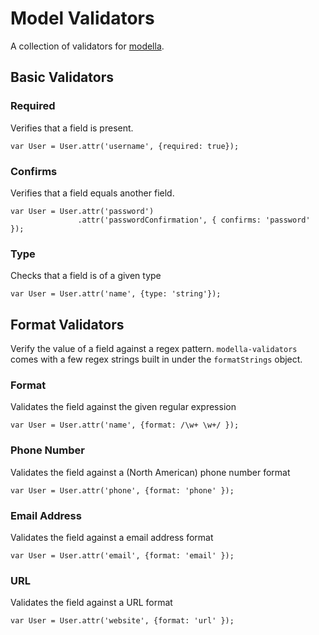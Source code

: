 # Model Validators

A collection of validators for
[modella](https://github.com/modella/modella).

## Basic Validators

### Required

Verifies that a field is present.

    var User = User.attr('username', {required: true});

### Confirms

Verifies that a field equals another field.

    var User = User.attr('password')
                   .attr('passwordConfirmation', { confirms: 'password' });

### Type

Checks that a field is of a given type

    var User = User.attr('name', {type: 'string'});

## Format Validators

Verify the value of a field against a regex pattern. `modella-validators`
comes with a few regex strings built in under the `formatStrings`
object.

### Format

Validates the field against the given regular expression

    var User = User.attr('name', {format: /\w+ \w+/ });

### Phone Number

Validates the field against a (North American) phone number format

    var User = User.attr('phone', {format: 'phone' });


### Email Address

Validates the field against a email address format

    var User = User.attr('email', {format: 'email' });

### URL

Validates the field against a URL format

    var User = User.attr('website', {format: 'url' });
